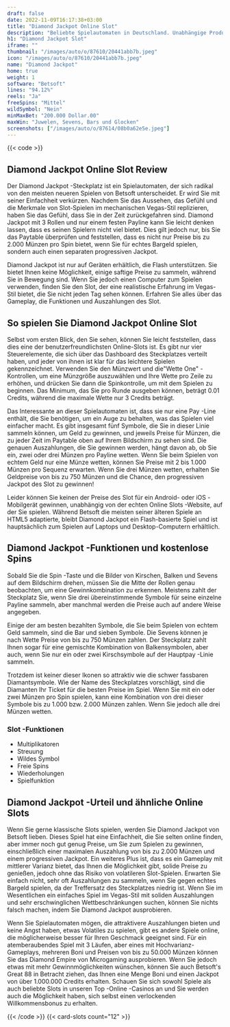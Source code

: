 ```yaml
---
draft: false
date: 2022-11-09T16:17:38+03:00
title: "Diamond Jackpot Online Slot"
description: "Beliebte Spielautomaten in Deutschland. Unabhängige Produktbewertungen und exklusive Anmeldeangebote. Jetzt spielen!"
h1: "Diamond Jackpot Slot"
iframe: ""
thumbnail: "/images/auto/o/87610/20441abb7b.jpeg"
icon: "/images/auto/o/87610/20441abb7b.jpeg"
name: "Diamond Jackpot"
home: true
weight: 1
software: "Betsoft"
lines: "94.12%"
reels: "Ja"
freeSpins: "Mittel"
wildSymbol: "Nein"
minMaxBet: "200.000 Dollar.00"
maxWin: "Juwelen, Sevens, Bars und Glocken"
screenshots: ["/images/auto/o/87614/08b0a62e5e.jpeg"]
---
```


{{< code >}}<h2>Diamond Jackpot Online Slot Review</h2><p>Der Diamond Jackpot -Steckplatz ist ein Spielautomaten, der sich radikal von den meisten neueren Spielen von Betsoft unterscheidet. Er wird Sie mit seiner Einfachheit verkürzen. Nachdem Sie das Aussehen, das Gefühl und die Merkmale von Slot-Spielen im mechanischen Vegas-Stil replizieren, haben Sie das Gefühl, dass Sie in der Zeit zurückgefahren sind. Diamond Jackpot mit 3 Rollen und nur einem festen Payline kann Sie leicht denken lassen, dass es seinen Spielern nicht viel bietet. Dies gilt jedoch nur, bis Sie das Paytable überprüfen und feststellen, dass es nicht nur Preise bis zu 2.000 Münzen pro Spin bietet, wenn Sie für echtes Bargeld spielen, sondern auch einen separaten progressiven Jackpot.</p><p>Diamond Jackpot ist nur auf Geräten erhältlich, die Flash unterstützen. Sie bietet Ihnen keine Möglichkeit, einige saftige Preise zu sammeln, während Sie in Bewegung sind. Wenn Sie jedoch einen Computer zum Spielen verwenden, finden Sie den Slot, der eine realistische Erfahrung im Vegas-Stil bietet, die Sie nicht jeden Tag sehen können. Erfahren Sie alles über das Gameplay, die Funktionen und Auszahlungen des Slot.</p><h2>So spielen Sie Diamond Jackpot Online Slot</h2><p>Selbst vom ersten Blick, den Sie sehen, können Sie leicht feststellen, dass dies eine der benutzerfreundlichsten Online-Slots ist. Es gibt nur vier Steuerelemente, die sich über das Dashboard des Steckplatzes verteilt haben, und jeder von ihnen ist klar für das leichtere Spielen gekennzeichnet. Verwenden Sie den Münzwert und die"Wette One" -Kontrollen, um eine Münzgröße auszuwählen und Ihre Wette pro Zeile zu erhöhen, und drücken Sie dann die Spinkontrolle, um mit dem Spielen zu beginnen. Das Minimum, das Sie pro Runde ausgeben können, beträgt 0.01 Credits, während die maximale Wette nur 3 Credits beträgt.</p><p>Das Interessante an dieser Spielautomaten ist, dass sie nur eine Pay -Line enthält, die Sie benötigen, um ein Auge zu behalten, was das Spielen viel einfacher macht. Es gibt insgesamt fünf Symbole, die Sie in dieser Linie sammeln können, um Geld zu gewinnen, und jeweils Preise für Münzen, die zu jeder Zeit im Paytable oben auf Ihrem Bildschirm zu sehen sind. Die genauen Auszahlungen, die Sie gewinnen werden, hängt davon ab, ob Sie ein, zwei oder drei Münzen pro Payline wetten. Wenn Sie beim Spielen von echtem Geld nur eine Münze wetten, können Sie Preise mit 2 bis 1.000 Münzen pro Sequenz erwarten. Wenn Sie drei Münzen wetten, erhalten Sie Geldpreise von bis zu 750 Münzen und die Chance, den progressiven Jackpot des Slot zu gewinnen!</p><p>Leider können Sie keinen der Preise des Slot für ein Android- oder iOS -Mobilgerät gewinnen, unabhängig von der echten Online Slots -Website, auf der Sie spielen. Während Betsoft die meisten seiner älteren Spiele an HTML5 adaptierte, bleibt Diamond Jackpot ein Flash-basierte Spiel und ist hauptsächlich zum Spielen auf Laptops und Desktop-Computern erhältlich.</p><h2>Diamond Jackpot -Funktionen und kostenlose Spins</h2><p>Sobald Sie die Spin -Taste und die Bilder von Kirschen, Balken und Sevens auf dem Bildschirm drehen, müssen Sie die Mitte der Rollen genau beobachten, um eine Gewinnkombination zu erkennen. Meistens zahlt der Steckplatz Sie, wenn Sie drei übereinstimmende Symbole für seine einzelne Payline sammeln, aber manchmal werden die Preise auch auf andere Weise angegeben.</p><p>Einige der am besten bezahlten Symbole, die Sie beim Spielen von echtem Geld sammeln, sind die Bar und sieben Symbole. Die Sevens können je nach Wette Preise von bis zu 750 Münzen zahlen. Der Steckplatz zahlt Ihnen sogar für eine gemischte Kombination von Balkensymbolen, aber auch, wenn Sie nur ein oder zwei Kirschsymbole auf der Hauptpay -Linie sammeln.</p><p>Trotzdem ist keiner dieser Ikonen so attraktiv wie die schwer fassbaren Diamantsymbole. Wie der Name des Steckplatzes vorschlägt, sind die Diamanten Ihr Ticket für die besten Preise im Spiel. Wenn Sie mit ein oder zwei Münzen pro Spin spielen, kann eine Kombination von drei dieser Symbole bis zu 1.000 bzw. 2.000 Münzen zahlen. Wenn Sie jedoch alle drei Münzen wetten.</p><h3>
Slot -Funktionen</h3><ul>
<li></span>
Multiplikatoren</li>
<li></span>
Streuung</li>
<li></span>
Wildes Symbol</li>
<li></span>
Freie Spins</li>
<li></span>
Wiederholungen</li>
<li></span>
Spielfunktion</li></ul><h2>Diamond Jackpot -Urteil und ähnliche Online Slots</h2><p>Wenn Sie gerne klassische Slots spielen, werden Sie Diamond Jackpot von Betsoft lieben. Dieses Spiel hat eine Einfachheit, die Sie selten online finden, aber immer noch gut genug Preise, um Sie zum Spielen zu gewinnen, einschließlich einer maximalen Auszahlung von bis zu 2.000 Münzen und einem progressiven Jackpot. Ein weiteres Plus ist, dass es ein Gameplay mit mittlerer Varianz bietet, das Ihnen die Möglichkeit gibt, solide Preise zu genießen, jedoch ohne das Risiko von volatileren Slot-Spielen. Erwarten Sie einfach nicht, sehr oft Auszahlungen zu sammeln, wenn Sie gegen echtes Bargeld spielen, da der Treffersatz des Steckplatzes niedrig ist. Wenn Sie im Wesentlichen ein einfaches Spiel im Vegas-Stil mit soliden Auszahlungen und sehr erschwinglichen Wettbeschränkungen suchen, können Sie nichts falsch machen, indem Sie Diamond Jackpot ausprobieren.</p><p>Wenn Sie Spielautomaten mögen, die attraktivere Auszahlungen bieten und keine Angst haben, etwas Volatiles zu spielen, gibt es andere Spiele online, die möglicherweise besser für Ihren Geschmack geeignet sind. Für ein atemberaubendes Spiel mit 3 Läufen, aber eines mit Hochvarianz-Gameplays, mehreren Boni und Preisen von bis zu 50.000 Münzen können Sie das Diamond Empire von Microgaming ausprobieren. Wenn Sie jedoch etwas mit mehr Gewinnmöglichkeiten wünschen, können Sie auch Betsoft's Great 88 in Betracht ziehen, das Ihnen eine Menge Boni und einen Jackpot von über 1.000.000 Credits erhalten. Schauen Sie sich sowohl Spiele als auch beliebte Slots in unseren Top -Online -Casinos an und Sie werden auch die Möglichkeit haben, sich selbst einen verlockenden Willkommensbonus zu erhalten.</p>{{< /code >}}
 {{< card-slots count="12" >}}